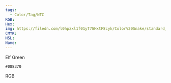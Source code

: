 ```yaml
---
tags:
  - Color/Tag/NTC
RGB:
Hex:
img: https://filedn.com/l0hpzxl1f01yT7GHxtF8cyk/Color%20Snake/standard_csv_to_svg/088370.svg
CMYK:
HSL:
Name:
---
```

Elf Green
```palette
#088370
```
RGB
